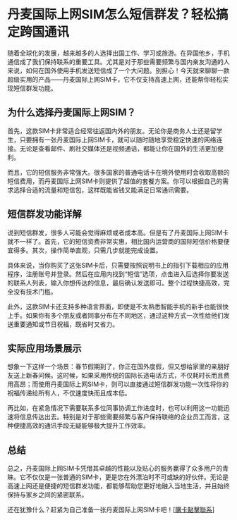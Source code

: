# 丹麦国际上网SIM怎么短信群发？轻松搞定跨国通讯

随着全球化的发展，越来越多的人选择出国工作、学习或旅游。在异国他乡，手机通信成了我们保持联系的重要工具。尤其是对于那些需要频繁与国内亲友沟通的人来说，如何在国外使用手机发送短信成了一个大问题。别担心！今天就来聊聊一款超级实用的产品——丹麦国际上网SIM卡，它不仅支持高速上网，还能帮你轻松实现短信群发功能。

## 为什么选择丹麦国际上网SIM？

首先，这款SIM卡非常适合经常往返国内外的朋友。无论你是商务人士还是留学生，只要拥有一张丹麦国际上网SIM卡，就可以随时随地享受稳定快速的网络连接。无论是查看邮件、刷社交媒体还是视频通话，都能让你在国外的生活更加便利。

而且，它的短信服务非常强大。很多国家的普通电话卡在境外使用时会收取高额的短信费用，而丹麦国际上网SIM卡则提供了超值的套餐方案。你可以根据自己的需求选择合适的流量和短信包，这样既能省钱又能满足日常通讯需要。

## 短信群发功能详解

说到短信群发，很多人可能会觉得麻烦或者成本高。但是有了丹麦国际上网SIM卡就不一样了。首先，它的短信资费非常实惠，相比国内运营商的国际短信价格要便宜得多。其次，操作简单直观，只需几步就能完成设置。

具体来说，当你购买了这张SIM卡后，只需要按照说明书上的指引下载相应的应用程序，注册账号并登录。然后在应用内找到“短信”选项，点击进入后选择你要发送的联系人列表，输入你想传达的信息，最后确认发送即可。整个过程快捷高效，完全没有技术门槛。

此外，这款SIM卡还支持多种语言界面，即使是不太熟悉智能手机的新手也能很快上手。如果你有多个朋友或者同事分布在不同地区，通过这种方式一次性给他们发送重要通知或节日祝福，既省时又省力。

## 实际应用场景展示

想象一下这样一个场景：春节假期到了，你正在国外度假，但又想给家里的亲朋好友送上新春问候。这时候，如果采用传统的国际长途电话方式，不仅耗时长而且费用高昂；而使用丹麦国际上网SIM卡，则可以直接通过短信群发功能一次性将你的祝福传递给所有人，不仅速度快而且成本低。

再比如，在紧急情况下需要联系多位同事协调工作进度时，也可以利用这一功能迅速将信息传达出去。特别是对于那些需要频繁与客户保持联络的企业员工而言，这种便捷高效的通讯手段无疑能够极大提升工作效率。

## 总结

总之，丹麦国际上网SIM卡凭借其卓越的性能以及贴心的服务赢得了众多用户的青睐。它不仅仅是一张普通的SIM卡，更是您在外漂泊时不可或缺的好伙伴。无论是高速上网还是便捷的短信群发功能，都能够帮助您更好地融入当地生活，并且始终保持与家乡之间的紧密联系。

还在犹豫什么？赶紧为自己准备一张丹麦国际上网SIM卡吧！[[購卡點擊聯系](https://t.me/s/esim1088)]